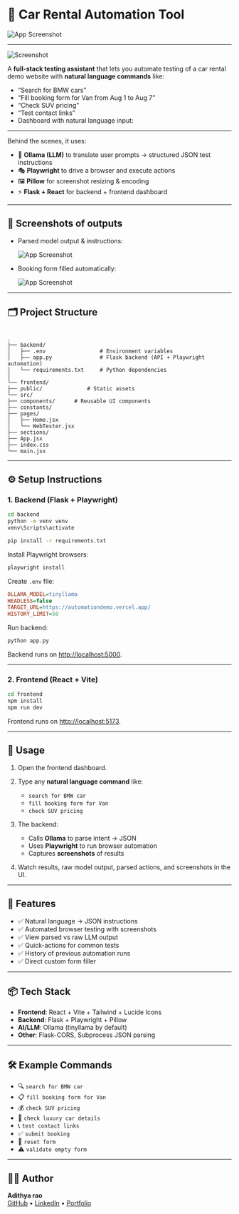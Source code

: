 # 🚗 Car Rental Automation Tool
![App Screenshot](https://drive.google.com/uc?export=view&id=1DVj7emQXZzttHwcWsYFyenKlYPND1aZv)

---
![Screenshot](https://drive.google.com/uc?export=view&id=1kmdlJrymZyiBslEU-OPGmAI990l_2Adh)


A **full-stack testing assistant** that lets you automate testing of a car rental demo website with **natural language commands** like:

- “Search for BMW cars”  
- “Fill booking form for Van from Aug 1 to Aug 7”  
- “Check SUV pricing”  
- “Test contact links”  
- Dashboard with natural language input:
  
---
Behind the scenes, it uses:  
- 🧠 **Ollama (LLM)** to translate user prompts → structured JSON test instructions  
- 🎭 **Playwright** to drive a browser and execute actions  
- 🖼️ **Pillow** for screenshot resizing & encoding  
- ⚡ **Flask + React** for backend + frontend dashboard  

---

## 📸 Screenshots of outputs



- Parsed model output & instructions:
  
  ![App Screenshot](https://drive.google.com/uc?export=view&id=12EhbIIoP6ph0cr8iE1rsI8hwllwRLO-W)

- Booking form filled automatically:
  
  ![App Screenshot](https://drive.google.com/uc?export=view&id=1rUahIszSUaLiuX3XmmLJvEO6wtx2V9C5)

---

## 🗂 Project Structure

```

.
├── backend/
│   ├── .env                 # Environment variables
│   ├── app.py               # Flask backend (API + Playwright automation)
│   └── requirements.txt     # Python dependencies
│
└── frontend/
├── public/              # Static assets
└── src/
├── components/      # Reusable UI components
├── constants/
├── pages/
│   ├── Home.jsx
│   └── WebTester.jsx
├── sections/
├── App.jsx
├── index.css
└── main.jsx

````

---

## ⚙️ Setup Instructions

### 1. Backend (Flask + Playwright)

```bash
cd backend
python -m venv venv
venv\Scripts\activate

pip install -r requirements.txt
````

Install Playwright browsers:

```bash
playwright install
```

Create `.env` file:

```ini
OLLAMA_MODEL=tinyllama
HEADLESS=false
TARGET_URL=https://automationdemo.vercel.app/
HISTORY_LIMIT=50
```

Run backend:

```bash
python app.py
```

Backend runs on [http://localhost:5000](http://localhost:5000).

---

### 2. Frontend (React + Vite)

```bash
cd frontend
npm install
npm run dev
```

Frontend runs on [http://localhost:5173](http://localhost:5173).

---

## 🚀 Usage

1. Open the frontend dashboard.
2. Type any **natural language command** like:

   * `search for BMW car`
   * `fill booking form for Van`
   * `check SUV pricing`
3. The backend:

   * Calls **Ollama** to parse intent → JSON
   * Uses **Playwright** to run browser automation
   * Captures **screenshots** of results
4. Watch results, raw model output, parsed actions, and screenshots in the UI.

---

## 🔧 Features

* ✅ Natural language → JSON instructions
* ✅ Automated browser testing with screenshots
* ✅ View parsed vs raw LLM output
* ✅ Quick-actions for common tests
* ✅ History of previous automation runs
* ✅ Direct custom form filler

---

## 📦 Tech Stack

* **Frontend**: React + Vite + Tailwind + Lucide Icons
* **Backend**: Flask + Playwright + Pillow
* **AI/LLM**: Ollama (tinyllama by default)
* **Other**: Flask-CORS, Subprocess JSON parsing

---

## 🛠 Example Commands

* 🔍 `search for BMW car`
* 📋 `fill booking form for Van`
* 💰 `check SUV pricing`
* 🚙 `check luxury car details`
* 📞 `test contact links`
* ✅ `submit booking`
* 🔄 `reset form`
* ⚠️ `validate empty form`

---


## 🧑‍💻 Author

**Adithya rao**  
[GitHub](https://github.com/Aditya-rao-1) • [LinkedIn](https://www.linkedin.com/in/aditya-rao-7044a3317/) • [Portfolio](https://adi-portfolio-beta.vercel.app/) 


